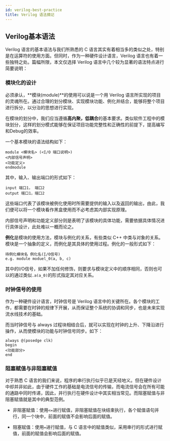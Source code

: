 ```yaml
---
id: verilog-best-practice
title: Verilog 语法摘记
---
```


## Verilog基本语法

Verilog 语言的基本语法与我们所熟悉的 C 语言其实有着相当多的类似之处，特别是在运算符的使用方面。但同时，作为一种硬件设计语言，Verilog 语言也有着一些独特之处。篇幅所限，本文仅选择 Verilog 语言中几个较为显著的语法特点进行简要说明：

### 模块化的设计

必须承认，**模块(module)**的使用可以说是一个用 Verilog 语言所实现的项目的灵魂所在。通过合理的划分模块、实现模块功能、例化并结合，能够将整个项目进行拆分，以分治的思想进行实现。

在模块的划分中，我们应当遵循**高内聚，低耦合**的基本要求。类似软件工程中的模块划分，这样的划分模式能够在保证项目功能完整性和正确性的前提下，提高编写和Debug的效率。

一个基本模块的语法结构如下：

```
module <模块名> (<I/O 端口说明>)
<内部信号声明>
<功能定义>
endmodule
```

其中，输入、输出端口的形式如下：

```
input 端口1， 端口2
output 端口1，端口2
```

这些端口代表了该模块被例化使用时所需要提供的输入以及返回的输出，由此，我们便可以将一个模块看作黑盒使用而不必考虑其内部实现原理。

内部信号声明和功能定义部分则是表明了该模块的具体功能，需要依据具体情况进行具体设计，此处难以一概而论之。

**例化**是模块的使用方法，模块与例化的关系，有些类似 C++ 中类与对象的关系。模块是一个抽象的定义，而例化是其具体的使用过程。例化的一般形式如下：

```
待例化模块名 例化名(I/O信号)
e.g. module moduel_0(a, b, c)
```

其中的I/O信号，如果不加任何修饰，则要求与模块定义中的顺序相同，否则也可以的通过类似`.a(a_0)`的形式指定其对应关系。

### 时钟信号的使用

作为一种硬件设计语言，时钟信号是 Verilog 语言中的关键所在。各个模块的工作，都需要在时钟的规律下开展，从而保证整个系统的协调和同步，也是未来实现流水线技术的基础。

而当时钟信号与 always 过程块相结合后，就可以实现在时钟的上升、下降沿进行操作，从而使模块的功能与时钟信号同步。如下：

```
always @(posedge clk)
begin
<功能部分>
end
```

### 阻塞赋值与非阻塞赋值

对于熟悉 C 语言的我们来说，程序的串行执行似乎已是天经地义。但在硬件设计中却并非如此，由于硬件工作的基础是电流信号的传输，而电流信号会在所有可能的通路中同时传递，因此，并行执行在硬件设计中其实相当常见。而阻塞赋值与非阻塞赋值就是其中的典型范例。

- 非阻塞赋值：使用`<=`进行赋值，非阻塞赋值在块结束执行，各个赋值语句并行，同一个块中，前面的赋值不会影响后面的赋值。

- 阻塞赋值：使用`=`进行赋值，与 C 语言中的赋值类似，采用串行的形式进行赋值，前面的赋值会影响后面的赋值。
